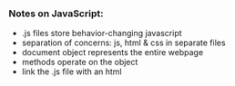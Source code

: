 ### Notes on JavaScript:
- .js files store behavior-changing javascript
- separation of concerns: js, html & css in separate files
- document object represents the entire webpage
- methods operate on the object
- link the .js file with an html <script> tag and 'src' element
- green=statement, pink=code_block, purple=code_to_run
- js is case sensitive
- use {} for code blocks and ; for end-of-line syntax
- /* multi-line comment */ (pink)
- // single-line comment (gray)
- declare variables with 'var' [name]
- assign variables with '=' sign
- Javascript uses strungs, numbers and Booleans (no 'float' like python)
- uses quotes in the same manner as python


[<<< Back](README.md)
